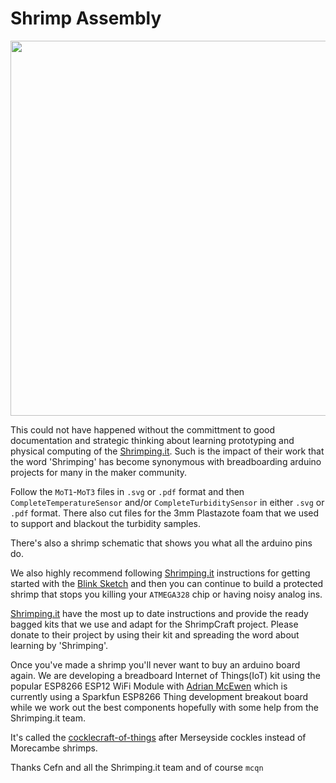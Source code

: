 # Shrimp Assembly

<img src="http://start.shrimping.it/project/shrimp/minimal.png" width="600">

This could not have happened without the committment to good documentation and strategic thinking about learning prototyping and physical computing of the [Shrimping.it](http://start.shrimping.it). Such is the impact of their work that the word 'Shrimping' has become synonymous with breadboarding arduino projects for many in the maker community.

Follow the `MoT1`-`MoT3` files in `.svg` or `.pdf` format and then `CompleteTemperatureSensor` and/or `CompleteTurbiditySensor` in either `.svg` or `.pdf` format. There also cut files for the 3mm Plastazote foam that we used to support and blackout the turbidity samples.

There's also a shrimp schematic that shows you what all the arduino pins do.

We also highly recommend following [Shrimping.it](http://start.shrimping.it) instructions for getting started with the [Blink Sketch](http://start.shrimping.it/project/blink/build.html) and then you can continue to build a protected shrimp that stops you killing your `ATMEGA328` chip or having noisy analog ins.

[Shrimping.it](http://start.shrimping.it) have the most up to date instructions and provide the ready bagged kits that we use and adapt for the ShrimpCraft project. Please donate to their project by using their kit and spreading the word about learning by 'Shrimping'.

Once you've made a shrimp you'll never want to buy an arduino board again. We are developing a breadboard Internet of Things(IoT) kit using the popular ESP8266 ESP12 WiFi Module with [Adrian McEwen](http://www.mcqn.com/) which is currently using a Sparkfun ESP8266 Thing development breakout board while we work out the best components hopefully with some help from the Shrimping.it team.

It's called the [cocklecraft-of-things](https://github.com/mcqn/cocklecraft-of-things) after Merseyside cockles instead of Morecambe shrimps.

Thanks Cefn and all the Shrimping.it team and of course `mcqn`


